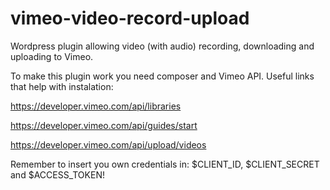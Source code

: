 # vimeo-video-record-upload
Wordpress plugin allowing video (with audio) recording, downloading and uploading to Vimeo.

To make this plugin work you need composer and Vimeo API.
Useful links that help with instalation:

https://developer.vimeo.com/api/libraries

https://developer.vimeo.com/api/guides/start

https://developer.vimeo.com/api/upload/videos

Remember to insert you own credentials in: $CLIENT_ID, $CLIENT_SECRET and $ACCESS_TOKEN!
